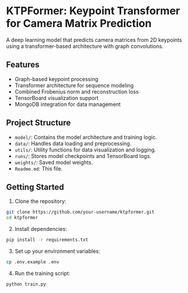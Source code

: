# KTPFormer: Keypoint Transformer for Camera Matrix Prediction

A deep learning model that predicts camera matrices from 2D keypoints using a transformer-based architecture with graph convolutions.

## Features
- Graph-based keypoint processing
- Transformer architecture for sequence modeling
- Combined Frobenius norm and reconstruction loss
- TensorBoard visualization support
- MongoDB integration for data management

## Project Structure

- `model/`: Contains the model architecture and training logic.
- `data/`: Handles data loading and preprocessing.
- `utils/`: Utility functions for data visualization and logging.
- `runs/`: Stores model checkpoints and TensorBoard logs.
- `weights/`: Saved model weights.
- `Readme.md`: This file.

## Getting Started

1. Clone the repository:

```bash
git clone https://github.com/your-username/ktpformer.git
cd ktpformer
```

2. Install dependencies:

```bash
pip install -r requirements.txt
```

3. Set up your environment variables:

```bash
cp .env.example .env
```

4. Run the training script:

```bash
python train.py
```


